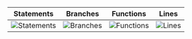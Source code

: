 | Statements                  | Branches                | Functions                 | Lines             |
| --------------------------- | ----------------------- | ------------------------- | ----------------- |
| ![Statements](https://img.shields.io/badge/statements-44.85%25-red.svg?style=for-the-badge&logo=vitest) | ![Branches](https://img.shields.io/badge/branches-20.75%25-red.svg?style=for-the-badge&logo=vitest) | ![Functions](https://img.shields.io/badge/functions-17.56%25-red.svg?style=for-the-badge&logo=vitest) | ![Lines](https://img.shields.io/badge/lines-44.44%25-red.svg?style=for-the-badge&logo=vitest) |